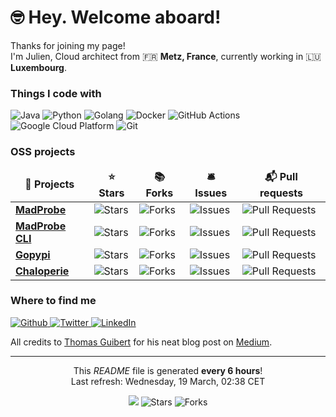<h1>
    🤓 Hey. Welcome aboard!
</h1>

<p>
    Thanks for joining my page! <br /> 
    I'm Julien, Cloud architect from 🇫🇷 <b>Metz, France</b>, currently working in 🇱🇺 <b>Luxembourg</b>.
</p>

<h3>Things I code with</h3>
<p>
    <img alt="Java" src="https:&#x2F;&#x2F;img.shields.io&#x2F;badge&#x2F;-Java-E34F26?style&#x3D;flat-square&amp;logo&#x3D;java&amp;logoColor&#x3D;white" />
    <img alt="Python" src="https:&#x2F;&#x2F;img.shields.io&#x2F;badge&#x2F;-Python-FB542B?style&#x3D;flat-square&amp;logo&#x3D;python&amp;logoColor&#x3D;white" />
    <img alt="Golang" src="https:&#x2F;&#x2F;img.shields.io&#x2F;badge&#x2F;-Golang-EC4A3F?style&#x3D;flat-square&amp;logo&#x3D;golang&amp;logoColor&#x3D;white" />
    <img alt="Docker" src="https:&#x2F;&#x2F;img.shields.io&#x2F;badge&#x2F;-Docker-46a2f1?style&#x3D;flat-square&amp;logo&#x3D;docker&amp;logoColor&#x3D;white" />
    <img alt="GitHub Actions" src="https:&#x2F;&#x2F;img.shields.io&#x2F;badge&#x2F;-Github_Actions-2088FF?style&#x3D;flat-square&amp;logo&#x3D;github-actions&amp;logoColor&#x3D;white" />
    <img alt="Google Cloud Platform" src="https:&#x2F;&#x2F;img.shields.io&#x2F;badge&#x2F;-Google_Cloud_Platform-13aa52?style&#x3D;flat-square&amp;logo&#x3D;google-cloud&amp;logoColor&#x3D;white" />
    <img alt="Git" src="https:&#x2F;&#x2F;img.shields.io&#x2F;badge&#x2F;-Git-43853d?style&#x3D;flat-square&amp;logo&#x3D;git&amp;logoColor&#x3D;white" />
</p>

<h3>OSS projects</h3>
<table>
    <thead align="center">
        <tr border: none;>
            <td>
                <b>🎁 Projects</b>
            </td>
            <td>
                <b>⭐ Stars</b>
            </td>
            <td>
                <b>📚 Forks</b>
            </td>
            <td>
                <b>🛎 Issues</b>
            </td>
            <td>
                <b>📬 Pull requests</b>
            </td>
        </tr>
    </thead>
    <tbody>
        <tr>
            <td>
                <a href="https://github.com/MadJlzz&#x2F;madprobe">
                    <b>MadProbe</b>
                </a>
            </td>
            <td>
                <img alt="Stars" src="https://img.shields.io/github/stars/MadJlzz&#x2F;madprobe?style=flat-square&labelColor=343b41" />
            </td>
            <td>
                <img alt="Forks" src="https://img.shields.io/github/forks/MadJlzz&#x2F;madprobe?style=flat-square&labelColor=343b41" />
            </td>
            <td>
                <img alt="Issues" src="https://img.shields.io/github/issues/MadJlzz&#x2F;madprobe?style=flat-square&labelColor=343b41" />
            </td>
            <td>
                <img alt="Pull Requests" src="https://img.shields.io/github/issues-pr/MadJlzz&#x2F;madprobe?style=flat-square&labelColor=343b41" />
            </td>
        </tr>
        <tr>
            <td>
                <a href="https://github.com/MadJlzz&#x2F;madprobectl">
                    <b>MadProbe CLI</b>
                </a>
            </td>
            <td>
                <img alt="Stars" src="https://img.shields.io/github/stars/MadJlzz&#x2F;madprobectl?style=flat-square&labelColor=343b41" />
            </td>
            <td>
                <img alt="Forks" src="https://img.shields.io/github/forks/MadJlzz&#x2F;madprobectl?style=flat-square&labelColor=343b41" />
            </td>
            <td>
                <img alt="Issues" src="https://img.shields.io/github/issues/MadJlzz&#x2F;madprobectl?style=flat-square&labelColor=343b41" />
            </td>
            <td>
                <img alt="Pull Requests" src="https://img.shields.io/github/issues-pr/MadJlzz&#x2F;madprobectl?style=flat-square&labelColor=343b41" />
            </td>
        </tr>
        <tr>
            <td>
                <a href="https://github.com/MadJlzz&#x2F;gopypi">
                    <b>Gopypi</b>
                </a>
            </td>
            <td>
                <img alt="Stars" src="https://img.shields.io/github/stars/MadJlzz&#x2F;gopypi?style=flat-square&labelColor=343b41" />
            </td>
            <td>
                <img alt="Forks" src="https://img.shields.io/github/forks/MadJlzz&#x2F;gopypi?style=flat-square&labelColor=343b41" />
            </td>
            <td>
                <img alt="Issues" src="https://img.shields.io/github/issues/MadJlzz&#x2F;gopypi?style=flat-square&labelColor=343b41" />
            </td>
            <td>
                <img alt="Pull Requests" src="https://img.shields.io/github/issues-pr/MadJlzz&#x2F;gopypi?style=flat-square&labelColor=343b41" />
            </td>
        </tr>
        <tr>
            <td>
                <a href="https://github.com/MadJlzz&#x2F;chaloperie">
                    <b>Chaloperie</b>
                </a>
            </td>
            <td>
                <img alt="Stars" src="https://img.shields.io/github/stars/MadJlzz&#x2F;chaloperie?style=flat-square&labelColor=343b41" />
            </td>
            <td>
                <img alt="Forks" src="https://img.shields.io/github/forks/MadJlzz&#x2F;chaloperie?style=flat-square&labelColor=343b41" />
            </td>
            <td>
                <img alt="Issues" src="https://img.shields.io/github/issues/MadJlzz&#x2F;chaloperie?style=flat-square&labelColor=343b41" />
            </td>
            <td>
                <img alt="Pull Requests" src="https://img.shields.io/github/issues-pr/MadJlzz&#x2F;chaloperie?style=flat-square&labelColor=343b41" />
            </td>
        </tr>
    </tbody>
</table>


<h3>Where to find me</h3>
<p>
    <a href="https://github.com/MadJlzz" target="_blank">
        <img alt="Github" src="https://img.shields.io/badge/GitHub-%2312100E.svg?&style=for-the-badge&logo=Github&logoColor=white" />
    </a>
    <a href="https://twitter.com/MadJlzz" target="_blank">
        <img alt="Twitter" src="https://img.shields.io/badge/twitter-%231DA1F2.svg?&style=for-the-badge&logo=twitter&logoColor=white" />
    </a>
    <a href="https://www.linkedin.com/in/klaer-julien/" target="_blank">
        <img alt="LinkedIn" src="https://img.shields.io/badge/linkedin-%230077B5.svg?&style=for-the-badge&logo=linkedin&logoColor=white" />
    </a>
</p>

<p>
    All credits to <a href="https://github.com/thmsgbrt">Thomas Guibert</a> for his neat blog post on <a href="https://medium.com/swlh/how-to-create-a-self-updating-readme-md-for-your-github-profile-f8b05744ca91">Medium</a>.
</p>

------------
<p align="center">
    This <i>README</i> file is generated <b>every 6 hours</b>! <br /> 
    Last refresh: Wednesday, 19 March, 02:38 CET
</p>

<p align="center">
    <img src="https://github.com/MadJlzz/MadJlzz/workflows/README%20build/badge.svg" />
    <img alt="Stars" src="https://img.shields.io/github/stars/MadJlzz/MadJlzz?style=flat-square&labelColor=343b41"/>
    <img alt="Forks" src="https://img.shields.io/github/forks/MadJlzz/MadJlzz?style=flat-square&labelColor=343b41"/>
</p>
